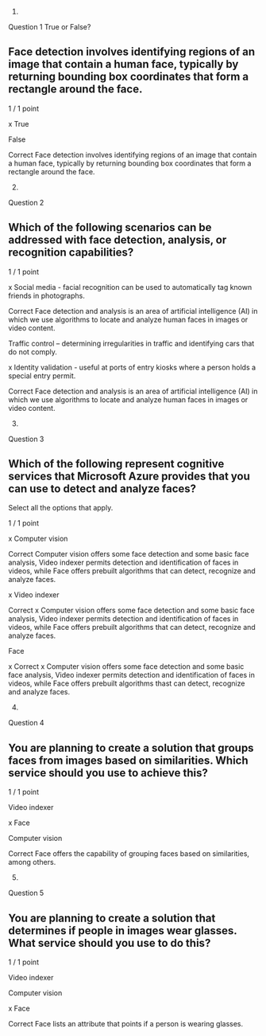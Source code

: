 1.
Question 1
True or False?

## Face detection involves identifying regions of an image that contain a human face, typically by returning bounding box coordinates that form a rectangle around the face.

1 / 1 point

x True


False 

Correct
Face detection involves identifying regions of an image that contain a human face, typically by returning bounding box coordinates that form a rectangle around the face.

2.
Question 2
## Which of the following scenarios can be addressed with face detection, analysis, or recognition capabilities?

1 / 1 point

x Social media - facial recognition can be used to automatically tag known friends in photographs.

Correct
Face detection and analysis is an area of artificial intelligence (AI) in which we use algorithms to locate and analyze human faces in images or video content.


Traffic control – determining irregularities in traffic and identifying cars that do not comply.


x Identity validation - useful at ports of entry kiosks where a person holds a special entry permit.

Correct
Face detection and analysis is an area of artificial intelligence (AI) in which we use algorithms to locate and analyze human faces in images or video content.

3.
Question 3
## Which of the following represent cognitive services that Microsoft Azure provides that you can use to detect and analyze faces?

Select all the options that apply.

1 / 1 point

x Computer vision

Correct
Computer vision offers some face detection and some basic face analysis, Video indexer permits detection and identification of faces in videos, while Face offers prebuilt algorithms that can detect, recognize and analyze faces.


x Video indexer 

Correct
x Computer vision offers some face detection and some basic face analysis, Video indexer permits detection and identification of faces in videos, while Face offers prebuilt algorithms that can detect, recognize and analyze faces.


Face

x Correct
x Computer vision offers some face detection and some basic face analysis, Video indexer permits detection and identification of faces in videos, while Face offers prebuilt algorithms thast can detect, recognize and analyze faces.

4.
Question 4
## You are planning to create a solution that groups faces from images based on similarities. Which service should you use to achieve this?

1 / 1 point

Video indexer


x Face


Computer vision

Correct
Face offers the capability of grouping faces based on similarities, among others.

5.
Question 5
## You are planning to create a solution that determines if people in images wear glasses. What service should you use to do this?

1 / 1 point

Video indexer


Computer vision


x Face

Correct
Face lists an attribute that points if a person is wearing glasses.
